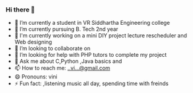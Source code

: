 ### Hi there 👋

<!--
**Vineela2001/Vineela2001** is a ✨ _special_ ✨ repository because its `README.md` (this file) appears on your GitHub profile.

Here are some ideas to get you started:  
--->

- 🔭 I’m currently a student in VR Siddhartha Engineering college
- 🌱 I’m currently pursuing B. Tech 2nd year
- 🔭 I'm currently working on a mini DIY project lecture rescheduler and Web designing
- 👯 I’m looking to collaborate on 
- 🤔 I’m looking for help with PHP tutors to complete my project
- 💬 Ask me about C,Python ,Java basics and 
- 📫 How to reach me: ..vi...@gmail.com
- 😄 Pronouns: vini
- ⚡ Fun fact: ,listening music all day, spending time with freinds
